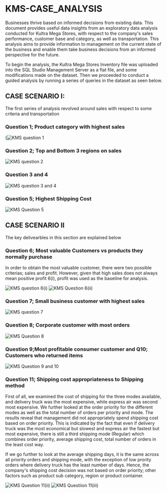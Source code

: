 # KMS-CASE_ANALYSIS

Businesses thrive based on informed decisions from existing data. This document provides useful data insights from an exploratory data analysis conducted for Kultra Mega Stores, with respect to the company's sales performance, customer base and category, as well as transportation. This analysis aims to provide information to management on the current state of the business and enable them take business decisions from an informed perspective for the future.
 
To begin the analysis, the Kultra Mega Stores Inventory file was uploaded into the SQL Studio Management Server as a flat file, and some modifications made on the dataset. Then we proceeded to conduct a guided analysis by running a series of queries in the dataset as seen below.

## CASE SCENARIO I:

The first series of analysis revolved around sales with respect to some criteria and transportation

### Question 1; Product category with highest sales

(![KMS question 1](https://github.com/user-attachments/assets/323968e2-1069-44dd-822c-c4f8e8d5008c)

### Question 2; Top and Bottom 3 regions on sales
![KMS question 2](https://github.com/user-attachments/assets/81ee944c-621f-4f59-bd48-ddea53a01850)

### Question 3 and 4

![KMS question 3 and 4](https://github.com/user-attachments/assets/c8111d8e-7f90-41f3-a413-5492e9f6811f)

### Question 5; Highest Shipping Cost

![KMS Question 5](https://github.com/user-attachments/assets/943bbc7d-8b59-4352-bf1c-2acc6e31c152)

## CASE SCENARIO II
The key delivearbles in this section are explained below

### Question 6; Most valuable Customers vs products they normally purchase

In order to obtain the most valuable customer, there were two possible criterias; sales and profit. However, given that high sales does not always mean positive profit 6(i), profit was used as the baseline for analysis.

![KMS question 6(i)](https://github.com/user-attachments/assets/18730c94-d149-4321-9d15-d03bac908fc4)
![KMS Question 6(ii)](https://github.com/user-attachments/assets/75e01c90-bcf4-4005-9092-b06d47e148d1)

### Question 7; Small business customer with highest sales

![KMS question 7](https://github.com/user-attachments/assets/021505e3-3f87-40f9-afee-74fa3cac3d78)

### Question 8; Corporate customer with most orders

![KMS Question 8](https://github.com/user-attachments/assets/dc26a49e-fde3-4eae-92e6-7129e780650e)

### Question 9;Most profitable consumer customer and Q10; Customers who returned items

![KMS Question 9 and 10](https://github.com/user-attachments/assets/3890a513-60eb-4ba2-b902-8a4a9e9885e6)

### Question 11; Shipping cost appropriateness to Shipping method

First of all, we examined the cost of shipping for the three modes available, and delivery truck was the most expensive, while express air was second most expensive. We further looked at the order priority for the different modes as well as the total number of orders per priority and mode. The results reveal that management did not appropriately spend shipping cost based on order priority. This is indicated by the fact that even if delivery truck was the most economical but slowest and express air the fastest but most expensive, there is still a third shipping mode (Regular) which combines order priority, average shipping cost, total number of orders in the least cost way.

If we go further to look at the average shipping days, it is the same across all priority orders and shipping mode, with the exception of low prority orders where delivery truck has the least number of days. Hence, the company's shipping cost decision was not based on order priority; other factors such as product sub category, region or product container.

![KMS Question 11(ii)](https://github.com/user-attachments/assets/51ce6323-e8fe-4962-bd3d-0231ce3f3666)
![KMS Questiion 11(iii)](https://github.com/user-attachments/assets/50d70821-5dcd-49ab-8f78-d27a938db2a5)
